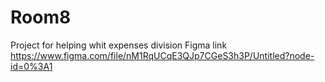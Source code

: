# Room8
Project for helping whit expenses division
Figma link https://www.figma.com/file/nM1RqUCqE3QJp7CGeS3h3P/Untitled?node-id=0%3A1 

